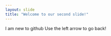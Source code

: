 ```yaml
---
layout: slide
title: "Welcome to our second slide!"
---
```

I am new to github
Use the left arrow to go back!
